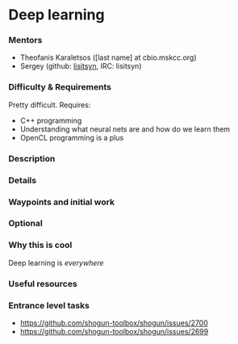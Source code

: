 # Deep learning

### Mentors
 * Theofanis Karaletsos ([last name] at cbio.mskcc.org)
 * Sergey (github: [lisitsyn](https://github.com/lisitsyn), IRC: lisitsyn)

### Difficulty & Requirements

Pretty difficult. Requires:

 * C++ programming
 * Understanding what neural nets are and how do we learn them
 * OpenCL programming is a plus  

### Description

### Details

### Waypoints and initial work

### Optional

### Why this is cool
Deep learning is *everywhere* 

### Useful resources

### Entrance level tasks

- https://github.com/shogun-toolbox/shogun/issues/2700 
- https://github.com/shogun-toolbox/shogun/issues/2699
